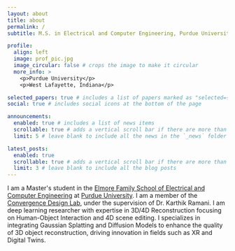 ```yaml
---
layout: about
title: about
permalink: /
subtitle: M.S. in Electrical and Computer Engineering, Purdue University

profile:
  align: left
  image: prof_pic.jpg
  image_circular: false # crops the image to make it circular
  more_info: >
    <p>Purdue University</p>
    <p>West Lafayette, Indiana</p>

selected_papers: true # includes a list of papers marked as "selected={true}"
social: true # includes social icons at the bottom of the page

announcements:
  enabled: true # includes a list of news items
  scrollable: true # adds a vertical scroll bar if there are more than 3 news items
  limit: 5 # leave blank to include all the news in the `_news` folder

latest_posts:
  enabled: true
  scrollable: true # adds a vertical scroll bar if there are more than 3 new posts items
  limit: 3 # leave blank to include all the blog posts
---
```


I am a Master's student in the [Elmore Family School of Electrical and Computer Engineering](https://engineering.purdue.edu/ECE) at [Purdue University](https://www.purdue.edu/). I am a member of the [Convergence Design Lab](https://engineering.purdue.edu/cdesign/wp/), under the supervision of Dr. Karthik Ramani. I am deep learning researcher with expertise in 3D/4D Reconstruction focusing on Human-Object Interaction and 4D scene editing. I specializes in integrating Gaussian Splatting and Diffusion Models to enhance the quality of 3D object reconstruction, driving innovation in fields such as XR and Digital Twins. 
